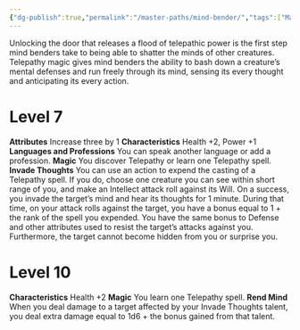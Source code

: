 ```yaml
---
{"dg-publish":true,"permalink":"/master-paths/mind-bender/","tags":["Magic"]}
---
```


Unlocking the door that releases a flood of telepathic power is the first step mind benders take to being able to shatter the minds of other creatures. Telepathy magic gives mind benders the ability to bash down a creature’s mental defenses and run freely through its mind, sensing its every thought and anticipating its every action.
# Level 7
**Attributes** Increase three by 1
**Characteristics** Health +2, Power +1
**Languages and Professions** You can speak another language or add a profession.
**Magic** You discover Telepathy or learn one Telepathy spell.
**Invade Thoughts** You can use an action to expend the casting of a Telepathy spell. If you do, choose one creature you can see within short range of you, and make an Intellect attack roll against its Will. On a success, you invade the target’s mind and hear its thoughts for 1 minute. During that time, on your attack rolls against the target, you have a bonus equal to 1 + the rank of the spell you expended. You have the same bonus to Defense and other attributes used to resist the target’s attacks against you. Furthermore, the target cannot become hidden from you or surprise you.
# Level 10
**Characteristics** Health +2
**Magic** You learn one Telepathy spell.
**Rend Mind** When you deal damage to a target affected by your Invade Thoughts talent, you deal extra damage equal to 1d6 + the bonus gained from that talent.